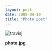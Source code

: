 ```yaml
---
layout: post
date: 2008-04-10
title: "Photo post"
---
```

![travisj](/images/57aed8856f35a38666881ffafc61bb849ed4507c9805d259877383ca4d26f14a.jpg)

<b>photo.jpg</b>